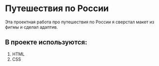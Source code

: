 # Путешествия по России

Эта проектная работа про путешествия по России я сверстал макет из фигмы и сделал адаптив.

## В проекте используются:

1. HTML
2. CSS

